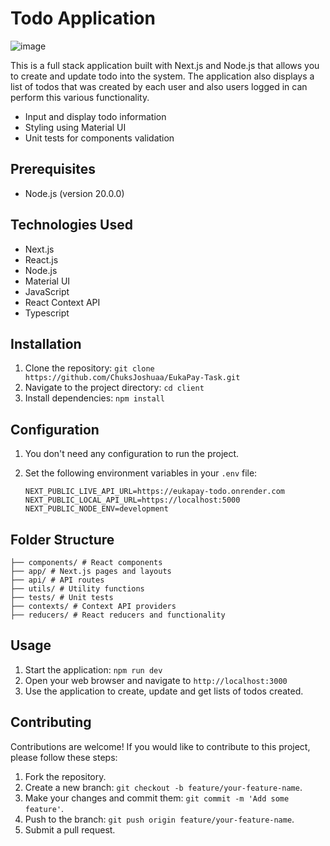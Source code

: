 # Todo Application

<img src="https://res.cloudinary.com/chuksmbanaso/image/upload/v1733135580/Screenshot_2024-12-02_at_11.32.06_mmar99.png" title="Image" alt="image">

This is a full stack application built with Next.js and Node.js that allows you to create and update todo into the system. The application also displays a list of todos that was created by each user and also users logged in can perform this various functionality.

- Input and display todo information
- Styling using Material UI
- Unit tests for components validation

## Prerequisites

- Node.js (version 20.0.0)

## Technologies Used

- Next.js
- React.js
- Node.js
- Material UI
- JavaScript
- React Context API
- Typescript

## Installation

1. Clone the repository: `git clone https://github.com/ChuksJoshuaa/EukaPay-Task.git`
2. Navigate to the project directory: `cd client`
3. Install dependencies: `npm install`

## Configuration

1. You don't need any configuration to run the project.
2. Set the following environment variables in your `.env` file:

   ```plaintext
   NEXT_PUBLIC_LIVE_API_URL=https://eukapay-todo.onrender.com
   NEXT_PUBLIC_LOCAL_API_URL=https://localhost:5000
   NEXT_PUBLIC_NODE_ENV=development
   ```

## Folder Structure

```
├── components/ # React components
├── app/ # Next.js pages and layouts
├── api/ # API routes
├── utils/ # Utility functions
├── tests/ # Unit tests
├── contexts/ # Context API providers
├── reducers/ # React reducers and functionality

```

## Usage

1. Start the application: `npm run dev`
2. Open your web browser and navigate to `http://localhost:3000`
3. Use the application to create, update and get lists of todos created.

## Contributing

Contributions are welcome! If you would like to contribute to this project, please follow these steps:

1. Fork the repository.
2. Create a new branch: `git checkout -b feature/your-feature-name`.
3. Make your changes and commit them: `git commit -m 'Add some feature'`.
4. Push to the branch: `git push origin feature/your-feature-name`.
5. Submit a pull request.

```

```
